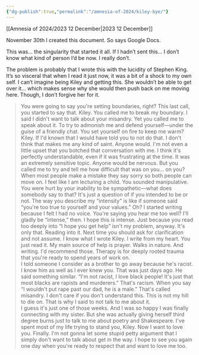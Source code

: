 ```yaml
---
{"dg-publish":true,"permalink":"/amnesia-of-2024/kiley-bye/"}
---
```


[[Amnesia of 2024/2023 12 December\|2023 12 December]]

November 30th I created this document. So says Google Docs. 


This was… the singularity that started it all. If I hadn’t sent this… I don’t know what kind of person I’d be now. I really don’t. 

The problem is probably that I wrote this with the lucidity of Stephen King. It’s so visceral that when I read it just now, it was a bit of a shock to my own self. I can’t imagine being Kiley and getting this. She wouldn’t be able to get over it… which makes sense why she would then push back on me moving here. Though, I don’t forgive her for it.



>You were going to say you're setting boundaries, right? This last call, you started to say that. Kiley. You called me to break my boundary. I said I didn't want to talk about your misandry. Yet you called me to speak about it. To try to admonish me and defend yourself—under the guise of a friendly chat. You set yourself on fire to keep me warm? Kiley. If I'd known that I would have told you to not do that. I don't think that makes me any kind of saint. Anyone would. I'm not even a little upset that you botched that conversation with me. I think it's perfectly understandable, even if it was frustrating at the time. It was an extremely sensitive topic. Anyone would be nervous. But you called me to try and tell me how difficult that was on you… on you? When most people make a mistake they say sorry so both people can move on. I feel like I am lecturing a child. You sounded manipulative. You were hurt by your inability to be sympathetic—what does somebody say to that? It's just a question of if you intended to be or not. The way you describe my “intensity” is like if someone said “you're too true to yourself and your values.” Oh? I started writing because I felt I had no voice. You're saying you hear me too well? I'll gladly be “intense,” then. I hope this is intense. Just because you read too deeply into “I hope you get help” isn't my problem, anyway. It's only that. Reading into it. Next time you should ask for clarification and not assume. I know what I wrote Kiley. I write from my heart. You just read it. My main source of help is prayer. Walks in nature. And writing. I'd recommend those. Therapy is for deeply rooted trauma that you're ready to spend years of work on.   
I told someone I consider as a brother to go away because he's racist. I know him as well as I ever knew you. That was just days ago. He said something similar. “I'm not racist, I love black people\! It's just that most blacks are rapists and murderers.” That's racism. When you say “I wouldn't put rape past our dad, he is a male.” That's called misandry. I don't care if you don't understand this. This is not my hill to die on. That is why I said to not talk to me about it.   
I guess it's just one of those weeks. And I was so happy I was finally connecting with my sister. But she was actually giving herself third degree burns just to talk to me about poetry and Shakespeare. I've spent most of my life trying to stand you, Kiley. Now I want to love you. Finally. I'm not gonna let some stupid petty argument that I simply don't want to talk about get in the way. I hope to see you again one day when you're ready to respect that and want to love me too. 

